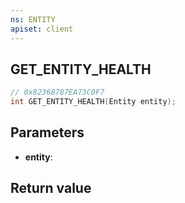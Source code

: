 ```yaml
---
ns: ENTITY
apiset: client
---
```

## GET_ENTITY_HEALTH

```c
// 0x82368787EA73C0F7
int GET_ENTITY_HEALTH(Entity entity);
```


## Parameters
* **entity**:

## Return value

